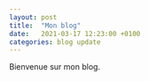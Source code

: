 ```yaml
---
layout: post
title:  "Mon blog"
date:   2021-03-17 12:23:00 +0100
categories: blog update
---
```


Bienvenue sur mon blog.
